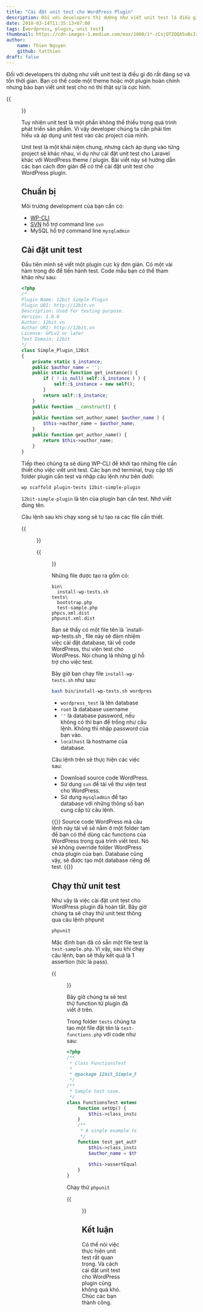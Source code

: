 ```yaml
---
title: "Cài đặt unit test cho WordPress Plugin"
description: Đối với developers thì dường như viết unit test là điều gì đó rất đáng sợ và tốn thời gian.
date: 2018-03-14T11:35:13+07:00
tags: [wordpress, plugin, unit test]
thumbnail: https://cdn-images-1.medium.com/max/1000/1*-zCsjQTZQQA5oBsIxkrwhw.jpeg
author:
    name: Thien Nguyen
    github: tatthien
draft: false
---
```


Đối với developers thì dường như viết unit test là điều gì đó rất đáng sợ và tốn thời gian. Bạn có thể code một theme hoặc một plugin hoàn chỉnh nhưng bảo bạn viết unit test cho nó thì thật sự là cực hình.

{{<figure src="https://cdn-images-1.medium.com/max/800/1*sGdIU2RBtNwdg7d9nvAf3A.png" title="Nguôn: Google">}}

Tuy nhiên unit test là một phần không thể thiếu trong quá trình phát triển sản phẩm. Vì vậy developer chúng ta cần phải tìm hiểu và áp dụng unit test vào các project của mình.

Unit test là một khái niệm chung, nhưng cách áp dụng vào từng project sẽ khác nhau, ví dụ như cái đặt unit test cho Laravel khác với WordPress theme / plugin. Bài viết này sẽ hướng dẫn các bạn cách đơn giản để có thể cài đặt unit test cho WordPress plugin.

## Chuẩn bị

Môi trường development của bạn cần có:

- [WP-CLI](http://wp-cli.org/#installing)
- [SVN](https://tortoisesvn.net/downloads.html) hỗ trợ command line `svn`
- MySQL hỗ trợ command line `mysqladmin`

## Cài đặt unit test

Đầu tiên mình sẽ viết một plugin cực kỳ đơn giản. Có một vài hàm trong đó để tiến hành test. Code mẫu bạn có thể tham khảo như sau:

```php
<?php
/*
Plugin Name: 12bit Simple Plugin
Plugin URI: http://12bit.vn
Description: Used for testing purpose.
Version: 1.0.0
Author: 12bit.vn
Author URI: http://12bit.vn
License: GPLv2 or later
Text Domain: 12bit
*/
class Simple_Plugin_12Bit
{
	private static $_instance;
	public $author_name = '';
	public static function get_instance() {
		if ( ! is_null( self::$_instance ) ) {
			self::$_instance = new self();
		}
		return self::$_instance;
	}
	public function __construct() {
	}
	public function set_author_name( $author_name ) {
		$this->author_name = $author_name;
	}
	public function get_author_name() {
		return $this->author_name;
	}
}
```

Tiếp theo chúng ta sẽ dùng WP-CLI để khởi tạo những file cần thiết cho việc viết unit test. Các bạn mở terminal, truy cập tới folder plugin cần test và nhập câu lệnh như bên dưới:

```sh
wp scaffold plugin-tests 12bit-simple-plugin
```

`12bit-simple-plugin` là tên của plugin bạn cần test. Nhớ viết đúng tên.

Câu lệnh sau khi chạy xong sẽ tự tạo ra các file cần thiết.

{{<figure src="https://cdn-images-1.medium.com/max/800/1*FCKRe-fpC5zRufwAM_a1Og.png" title="Trước khi scaffold">}}

{{<figure src="https://cdn-images-1.medium.com/max/800/1*Y1sLsRcy2Umk7UJ7FJzRNg.png" title="Sau khi scaffold">}}

Những file được tạo ra gồm có:

```
bin\
  install-wp-tests.sh
tests\
  bootstrap.php
  test-sample.php
phpcs.xml.dist
phpunit.xml.dist
```

Bạn sẽ thấy có một file tên là `install-wp-tests.sh , file này sẽ đảm nhiệm việc cài đặt database, tải về code WordPress, thư viện test cho WordPress. Nói chung là những gì hỗ trợ cho việc test.

Bây giờ bạn chạy file `install-wp-tests.sh` như sau:

```sh
bash bin/install-wp-tests.sh wordpress_test root '' localhost latest
```

- `wordpress_test` là tên database
- `root` là database username
- `''` là database password, nếu không có thì bạn để trống như câu lệnh. Không thì nhập password của bạn vào.
- `localhost` là hostname của database.

Câu lệnh trên sẽ thực hiện các việc sau:

- Download source code WordPress.
- Sử dụng `svn` để tải về thư viện test cho WordPress.
- Sử dụng `mysqladmin` để tạo database với những thông số bạn cung cấp từ câu lệnh.

{{<alert info>}}
Source code WordPress mà câu lệnh này tải về sẽ nằm ở một folder tạm để bạn có thể dùng các functions của WordPress trong quá trình viết test. Nó sẽ không override folder WordPress chứa plugin của bạn. Database cũng vậy, sẽ được tạo một database riêng để test.
{{</alert>}}

## Chạy thử unit test

Như vậy là việc cài đặt unit test cho WordPress plugin đã hoàn tất. Bây giờ chúng ta sẽ chạy thử unit test thông qua câu lệnh phpunit

```sh
phpunit
```

Mặc định bạn đã có sẵn một file test là `test-sample.php`. Vì vậy, sau khi chạy câu lệnh, bạn sẽ thấy kết quả là 1 assertion (tức là pass).

{{<figure src="https://cdn-images-1.medium.com/max/800/1*Pj93gEL3S26ECcPUICWTsg.png" title="Nếu hiển thị được như vầy là bạn đã cài đặt thành công">}}

Bây giờ chúng ta sẽ test thử function từ plugin đã viết ở trên.

Trong folder `tests` chúng ta tạo một file đặt tên là `test-functions.php` với code như sau:

```php
<?php
/**
 * Class FunctionsTest
 *
 * @package 12bit_Simple_Plugin
 */
/**
 * Sample test case.
 */
class FunctionsTest extends WP_UnitTestCase {
	function setUp() {
		$this->class_instance = new Simple_Plugin_12Bit();
	}
	/**
	 * A single example test.
	 */
	function test_get_author_name() {
		$this->class_instance->set_author_name( '12bit.vn' );
		$author_name = $this->class_instance->get_author_name();
		
		$this->assertEquals( $author_name, '12bit.vn' );
	}
}
```

Chạy thử `phpunit`

{{<figure src="https://cdn-images-1.medium.com/max/800/1*oiaR_oM3-7-D4nHXLsu7_A.png" title="Lúc này sẽ là 2 assertions. Vì một của test-simple.php, cái còn lại là của mình mới viết.">}}

## Kết luận

Có thể nói việc thực hiện unit test rất quan trọng. Và cách cài đặt unit test cho WordPress plugin cũng không quá khó. Chúc các bạn thành công.